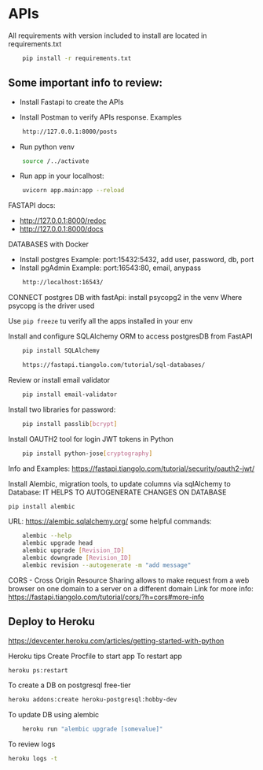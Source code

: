 # APIs
All requirements with version included to install are located in requirements.txt
```bash
    pip install -r requirements.txt
```
## Some important info to review:
- Install Fastapi to create the APIs


- Install Postman to verify APIs response. Examples
```bash
    http://127.0.0.1:8000/posts
```
- Run python venv
```bash
    source /../activate
```

- Run app in your localhost: 
```bash
    uvicorn app.main:app --reload
```

FASTAPI docs:
- http://127.0.0.1:8000/redoc
- http://127.0.0.1:8000/docs

DATABASES with Docker
- Install postgres Example: port:15432:5432, add user, password, db, port
- Install pgAdmin Example: port:16543:80, email, anypass
```bash
    http://localhost:16543/
```
CONNECT postgres DB with fastApi: install psycopg2 in the venv
Where psycopg is the driver used

Use ```pip freeze``` tu verify all the apps installed in your env

Install and configure SQLAlchemy ORM to access postgresDB from FastAPI
```bash
    pip install SQLAlchemy
```
```bash 
    https://fastapi.tiangolo.com/tutorial/sql-databases/
```
Review or install email validator
```bash
    pip install email-validator
```
Install two libraries for password:
```bash
    pip install passlib[bcrypt]
```
Install OAUTH2 tool for login JWT tokens in Python
```bash
    pip install python-jose[cryptography]
```
Info and Examples: https://fastapi.tiangolo.com/tutorial/security/oauth2-jwt/

Install Alembic, migration tools, to update columns via sqlAlchemy to Database:
IT HELPS TO AUTOGENERATE CHANGES ON DATABASE
```bash
pip install alembic
```
URL: https://alembic.sqlalchemy.org/
some helpful commands:
```bash
    alembic --help
    alembic upgrade head
    alembic upgrade [Revision_ID]
    alembic downgrade [Revision_ID]
    alembic revision --autogenerate -m "add message"
```


CORS - Cross Origin Resource Sharing allows to make request from a web browser on one domain to a server on a different domain
Link  for more info: https://fastapi.tiangolo.com/tutorial/cors/?h=cors#more-info


## Deploy to Heroku
https://devcenter.heroku.com/articles/getting-started-with-python

Heroku tips
Create Procfile to start app
To restart app
```bash
heroku ps:restart
```
To create a DB on postgresql free-tier
```bash
heroku addons:create heroku-postgresql:hobby-dev
```
To update DB using alembic
```bash
    heroku run "alembic upgrade [somevalue]"
```
To review logs
```bash
heroku logs -t
```